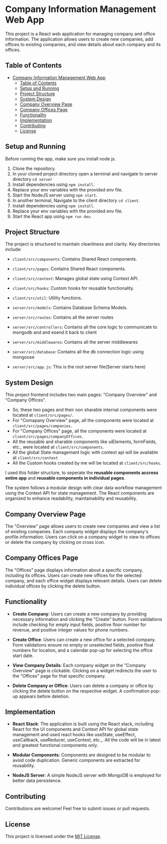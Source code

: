 # Company Information Management Web App

This project is a React web application for managing company and office information. The application allows users to create new companies, add offices to existing companies, and view details about each company and its offices.

## Table of Contents
- [Company Information Management Web App](#company-information-management-web-app)
  - [Table of Contents](#table-of-contents)
  - [Setup and Running](#setup-and-running)
  - [Project Structure](#project-structure)
  - [System Design](#system-design)
  - [Company Overview Page](#company-overview-page)
  - [Company Offices Page](#company-offices-page)
  - [Functionality](#functionality)
  - [Implementation](#implementation)
  - [Contributing](#contributing)
  - [License](#license)

## Setup and Running

Before running the app, make sure you install node js.
1. Clone the repository.
2. In your cloned project directory open a terminal and navigate to server directory `cd server`
3. Install dependencies using `npm install`.
4. Replace your env variables with the provided env file.
5. Start the NodeJS server using `npm start`.
6. In another terminal, Navigate to the client directory `cd client`.
7. Install dependencies using `npm install`.
8. Replace your env variables with the provided env file.
9. Start the React app using `npm run dev`.

## Project Structure

The project is structured to maintain cleanliness and clarity. Key directories include:

- `client/src/components`: Contains Shared React components.
- `client/src/pages`: Contains Shared React components.
- `client/src/context`: Manages global state using Context API.
- `client/src/hooks`: Custom hooks for reusable functionality.
- `client/src/util`: Utility functions.

- `server/src/models`: Contains Database Schema Models.
- `server/src/routes`: Contains all the server routes
- `server/src/controllers`: Contains all the core logic to communicate to mongodb and and esend it back to client
- `server/src/middlewares`: Contains all the server middlewares
- `server/src/database`: Contains all the db connection logic using mongoose
- `server/src/app.js`: This is the root server file(Server starts here)

## System Design

This project frontend includes two main pages: "Company Overview" and "Company Offices".
- So, these two pages and their non sharable internal components were located at `client/src/pages/`. 
- For "Comapany Overview" page, all the components were located at `client/src/pages/companies`.
- For "Company Offices" page, all the components were located at `client/src/pages/companyOffices`.
- All the reusable and sharable components like uiElements, formFields, etc., were located at `client/src/components`.
- All the global State managemant logic with context api will be available at `client/src/context`
- All the Custom hooks created by me will be located at `client/src/hooks`.

I used this folder structure, to seperate the **reusable components accross entire app** and **reusable components in individual pages**.  

The system follows a modular design with clear data workflow management using the Context API for state management. The React components are organized to enhance readability, maintainability and reusability.

## Company Overview Page

The "Overview" page allows users to create new companies and view a list of existing companies. Each company widget displays the company's profile information. Users can click on a company widget to view its offices or delete the company by clicking on cross icon.

## Company Offices Page

The "Offices" page displays information about a specific company, including its offices. Users can create new offices for the selected company, and each office widget displays relevant details. Users can delete individual offices by clicking the delete button.

## Functionality

- **Create Company**: Users can create a new company by providing necessary information and clicking the "Create" button. Form validations include checking for empty input fields, positive floor number for revenue, and positive integer values for phone numbers.

- **Create Office**: Users can create a new office for a selected company. Form validations ensure no empty or unselected fields, positive float numbers for location, and a calendar pop-up for selecting the office start date.

- **View Company Details**: Each company widget on the "Company Overview" page is clickable. Clicking on a widget redirects the user to the "Offices" page for that specific company.

- **Delete Company or Office**: Users can delete a company or office by clicking the delete button on the respective widget. A confirmation pop-up appears before deletion.

## Implementation

- **React Stack**: The application is built using the React stack, including React for the UI components and Context API for global state management and used react hooks like useState, useEffect, useCallback, useReducer, useContext, etc.,. All the code will be in latest and greatest functional components only.

- **Modular Components**: Components are designed to be modular to avoid code duplication. Generic components are extracted for reusability.

- **NodeJS Server**: A simple NodeJS server with MongoDB is employed for better data persistence.

## Contributing

Contributions are welcome! Feel free to submit issues or pull requests.

## License

This project is licensed under the [MIT License](LICENSE).

